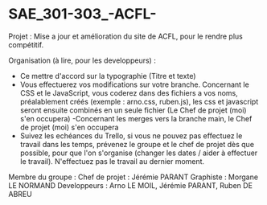 # SAE_301-303_-ACFL-

Projet :
Mise a jour et amélioration du site de ACFL, pour le rendre plus compétitif.

Organisation (à lire, pour les developpeurs) :
- Ce mettre d'accord sur la typographie (Titre et texte)
- Vous effectuerez vos modifications sur votre branche. Concernant le CSS et le JavaScript, vous coderez dans des fichiers a vos noms, préalablement créés (exemple : arno.css, ruben.js), les css et javascript seront ensuite combinés en un seule fichier (Le Chef de projet (moi) s'en occupera)
-Concernant les merges vers la branche main, le Chef de projet (moi) s'en occupera
- Suivez les echéances du Trello, si vous ne pouvez pas effectuez le travail dans les temps, prévenez le groupe et le chef de projet dès que possible, pour que l'on s'organise (changer les dates / aider à effectuer le travail). N'effectuez pas le travail au dernier moment.

Membre du groupe :
Chef de projet : Jérémie PARANT
Graphiste : Morgane LE NORMAND
Developpeurs : Arno LE MOIL, Jérémie PARANT, Ruben DE ABREU

